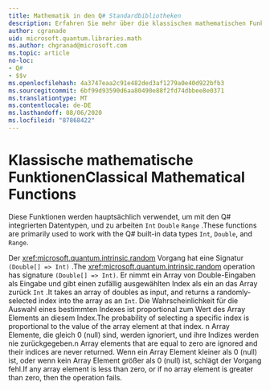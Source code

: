 ```yaml
---
title: Mathematik in den Q# Standardbibliotheken
description: Erfahren Sie mehr über die klassischen mathematischen Funktionen in den Q# Standardbibliotheken, die mit den integrierten Datentypen verwendet werden.
author: cgranade
uid: microsoft.quantum.libraries.math
ms.author: chgranad@microsoft.com
ms.topic: article
no-loc:
- Q#
- $$v
ms.openlocfilehash: 4a3747eaa2c91e482ded3af1279a0e40d922bfb3
ms.sourcegitcommit: 6bf99d93590d6aa80490e88f2fd74dbbee8e0371
ms.translationtype: MT
ms.contentlocale: de-DE
ms.lasthandoff: 08/06/2020
ms.locfileid: "87868422"
---
```

# <a name="classical-mathematical-functions"></a><span data-ttu-id="274bc-103">Klassische mathematische Funktionen</span><span class="sxs-lookup"><span data-stu-id="274bc-103">Classical Mathematical Functions</span></span> #

<span data-ttu-id="274bc-104">Diese Funktionen werden hauptsächlich verwendet, um mit den Q# integrierten Datentypen, und zu arbeiten `Int` `Double` `Range` .</span><span class="sxs-lookup"><span data-stu-id="274bc-104">These functions are primarily used to work with the Q# built-in data types `Int`, `Double`, and `Range`.</span></span>

<span data-ttu-id="274bc-105">Der <xref:microsoft.quantum.intrinsic.random> Vorgang hat eine Signatur `(Double[] => Int)` .</span><span class="sxs-lookup"><span data-stu-id="274bc-105">The <xref:microsoft.quantum.intrinsic.random> operation has signature `(Double[] => Int)`.</span></span>
<span data-ttu-id="274bc-106">Er nimmt ein Array von Double-Eingaben als Eingabe und gibt einen zufällig ausgewählten Index als ein an das Array zurück `Int` .</span><span class="sxs-lookup"><span data-stu-id="274bc-106">It takes an array of doubles as input, and returns a randomly-selected index into the array as an `Int`.</span></span>
<span data-ttu-id="274bc-107">Die Wahrscheinlichkeit für die Auswahl eines bestimmten Indexes ist proportional zum Wert des Array Elements an diesem Index.</span><span class="sxs-lookup"><span data-stu-id="274bc-107">The probability of selecting a specific index is proportional to the value of the array element at that index.</span></span> <span data-ttu-id="274bc-108">n Array Elemente, die gleich 0 (null) sind, werden ignoriert, und ihre Indizes werden nie zurückgegeben.</span><span class="sxs-lookup"><span data-stu-id="274bc-108">n Array elements that are equal to zero are ignored and their indices are never returned.</span></span>
<span data-ttu-id="274bc-109">Wenn ein Array Element kleiner als 0 (null) ist, oder wenn kein Array Element größer als 0 (null) ist, schlägt der Vorgang fehl.</span><span class="sxs-lookup"><span data-stu-id="274bc-109">If any array element is less than zero, or if no array element is greater than zero, then the operation fails.</span></span>
